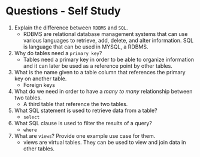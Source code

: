 # Questions - Self Study 


1. Explain the difference between `RDBMS` and `SQL`.
    * RDBMS are relational database management systems that can use various languages to retrieve, add, delete, and alter information. SQL is language that can be used in MYSQL, a RDBMS. 
1. Why do tables need a `primary key`?
    * Tables need a primary key in order to be able to organize information and it can later be used as a reference point by other tables. 
1. What is the name given to a table column that references the primary key on another table.
    * Foreign keys
1. What do we need in order to have a _many to many_ relationship between two tables.
    * A third table that reference the two tables. 
1. What SQL statement is used to retrieve data from a table?
    * `select`
1. What SQL clause is used to filter the results of a query?
    * `where`
1. What are `views`? Provide one example use case for them.
    * views are virtual tables. They can be used to view and join data in other tables. 

